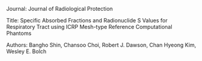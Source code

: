 Journal: Journal of Radiological Protection

Title: Specific Absorbed Fractions and Radionuclide S Values for Respiratory Tract using ICRP Mesh-type Reference Computational Phantoms

Authors: Bangho Shin, Chansoo Choi, Robert J. Dawson, Chan Hyeong Kim, Wesley E. Bolch
